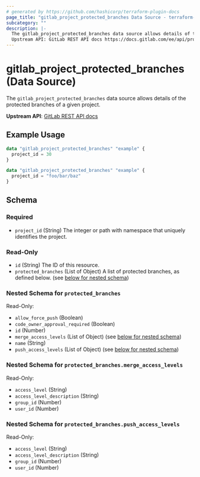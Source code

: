 ```yaml
---
# generated by https://github.com/hashicorp/terraform-plugin-docs
page_title: "gitlab_project_protected_branches Data Source - terraform-provider-gitlab"
subcategory: ""
description: |-
  The gitlab_project_protected_branches data source allows details of the protected branches of a given project.
  Upstream API: GitLab REST API docs https://docs.gitlab.com/ee/api/protected_branches.html#list-protected-branches
---
```


# gitlab_project_protected_branches (Data Source)

The `gitlab_project_protected_branches` data source allows details of the protected branches of a given project.

**Upstream API**: [GitLab REST API docs](https://docs.gitlab.com/ee/api/protected_branches.html#list-protected-branches)

## Example Usage

```terraform
data "gitlab_project_protected_branches" "example" {
  project_id = 30
}

data "gitlab_project_protected_branches" "example" {
  project_id = "foo/bar/baz"
}
```

<!-- schema generated by tfplugindocs -->
## Schema

### Required

- `project_id` (String) The integer or path with namespace that uniquely identifies the project.

### Read-Only

- `id` (String) The ID of this resource.
- `protected_branches` (List of Object) A list of protected branches, as defined below. (see [below for nested schema](#nestedatt--protected_branches))

<a id="nestedatt--protected_branches"></a>
### Nested Schema for `protected_branches`

Read-Only:

- `allow_force_push` (Boolean)
- `code_owner_approval_required` (Boolean)
- `id` (Number)
- `merge_access_levels` (List of Object) (see [below for nested schema](#nestedobjatt--protected_branches--merge_access_levels))
- `name` (String)
- `push_access_levels` (List of Object) (see [below for nested schema](#nestedobjatt--protected_branches--push_access_levels))

<a id="nestedobjatt--protected_branches--merge_access_levels"></a>
### Nested Schema for `protected_branches.merge_access_levels`

Read-Only:

- `access_level` (String)
- `access_level_description` (String)
- `group_id` (Number)
- `user_id` (Number)


<a id="nestedobjatt--protected_branches--push_access_levels"></a>
### Nested Schema for `protected_branches.push_access_levels`

Read-Only:

- `access_level` (String)
- `access_level_description` (String)
- `group_id` (Number)
- `user_id` (Number)

